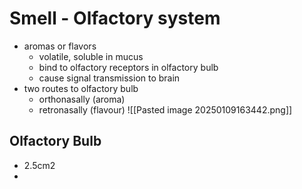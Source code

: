 # Smell - Olfactory system
- aromas or flavors
	- volatile, soluble in mucus
	- bind to olfactory receptors in olfactory bulb
	- cause signal transmission to brain
- two routes to olfactory bulb
	- orthonasally (aroma)
	- retronasally (flavour)
![[Pasted image 20250109163442.png]]
## Olfactory Bulb
- 2.5cm2
- 